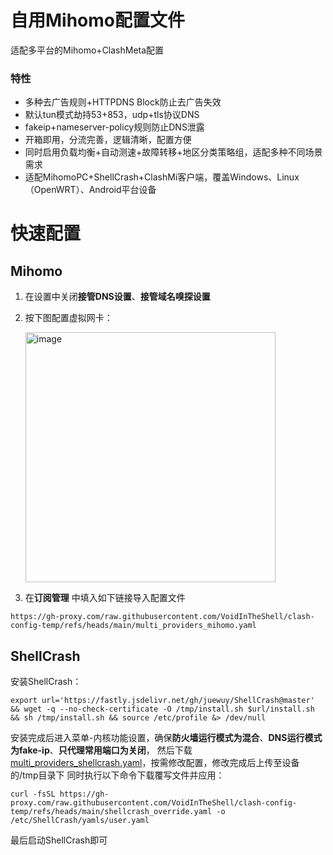# 自用Mihomo配置文件
适配多平台的Mihomo+ClashMeta配置

### 特性
  - 多种去广告规则+HTTPDNS Block防止去广告失效
  - 默认tun模式劫持53+853，udp+tls协议DNS
  - fakeip+nameserver-policy规则防止DNS泄露
  - 开箱即用，分流完善，逻辑清晰，配置方便
  - 同时启用负载均衡+自动测速+故障转移+地区分类策略组，适配多种不同场景需求
  - 适配MihomoPC+ShellCrash+ClashMi客户端，覆盖Windows、Linux（OpenWRT）、Android平台设备

# 快速配置
## Mihomo
1. 在设置中关闭**接管DNS设置**、**接管域名嗅探设置**
2. 按下图配置虚拟网卡：
   
   <img width="400" height="400" alt="image" src="https://github.com/user-attachments/assets/afa65f1b-99be-498d-ae60-6d1e20ce76ad" />


3. 在**订阅管理** 中填入如下链接导入配置文件
```
https://gh-proxy.com/raw.githubusercontent.com/VoidInTheShell/clash-config-temp/refs/heads/main/multi_providers_mihomo.yaml
```
## ShellCrash
安装ShellCrash：
```
export url='https://fastly.jsdelivr.net/gh/juewuy/ShellCrash@master' && wget -q --no-check-certificate -O /tmp/install.sh $url/install.sh  && sh /tmp/install.sh && source /etc/profile &> /dev/null
```
安装完成后进入菜单-内核功能设置，确保**防火墙运行模式为混合**、**DNS运行模式为fake-ip**、**只代理常用端口为关闭**，
然后下载[multi_providers_shellcrash.yaml](https://gh-proxy.com/raw.githubusercontent.com/VoidInTheShell/clash-config-temp/refs/heads/main/multi_providers_shellcrash.yaml)，按需修改配置，修改完成后上传至设备的/tmp目录下
同时执行以下命令下载覆写文件并应用：
```
curl -fsSL https://gh-proxy.com/raw.githubusercontent.com/VoidInTheShell/clash-config-temp/refs/heads/main/shellcrash_override.yaml -o /etc/ShellCrash/yamls/user.yaml
```
最后启动ShellCrash即可
